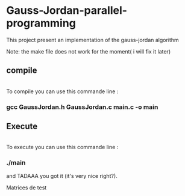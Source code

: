 # Gauss-Jordan-parallel-programming
This project present an implementation of the gauss-jordan algorithm 

Note: the make file does not work for the moment( i will fix it later)<br>
<h2>compile</h2><br>
To compile you can use this commande line : <h3>gcc GaussJordan.h GaussJordan.c main.c -o main</h3>

<h2>Execute</h2><br>
To execute you can use this commande line : <h3>./main</h3>
and  TADAAA you got it (it's very nice right?).


Matrices de test

